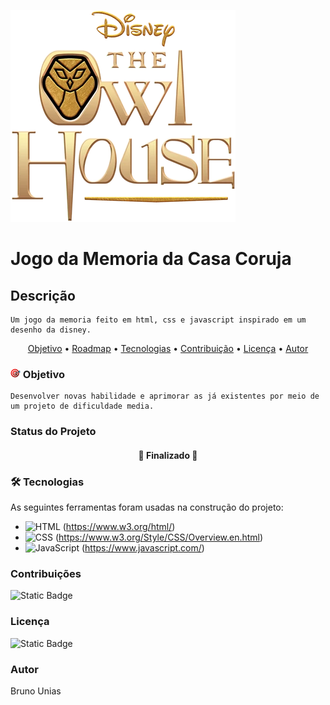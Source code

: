 ![alt text](assests/image/The_Owl_House_Logo.webp)

# Jogo da Memoria da Casa Coruja

## Descrição

    Um jogo da memoria feito em html, css e javascript inspirado em um desenho da disney.

<p align="center">
 <a href="#objetivo">Objetivo</a> •
 <a href="#roadmap">Roadmap</a> • 
 <a href="#tecnologias">Tecnologias</a> • 
 <a href="#contribuicao">Contribuição</a> • 
 <a href="#licenc-a">Licença</a> • 
 <a href="#autor">Autor</a>
</p>

### ![alt text](assests/image/icons8-alvo-16.png) Objetivo

    Desenvolver novas habilidade e aprimorar as já existentes por meio de um projeto de dificuldade media.

### Status do Projeto

<h4 align="center"> 
     🚀 Finalizado 🚀
</h4>

### 🛠 Tecnologias

As seguintes ferramentas foram usadas na construção do projeto:






- ![HTML](https://img.shields.io/badge/HTML-%23E34F26.svg?logo=html5&logoColor=white) (https://www.w3.org/html/)
- ![CSS](https://img.shields.io/badge/CSS-1572B6?logo=css3&logoColor=fff) (https://www.w3.org/Style/CSS/Overview.en.html)
- ![JavaScript](https://img.shields.io/badge/JavaScript-F7DF1E?logo=javascript&logoColor=000) (https://www.javascript.com/)

### Contribuições

![Static Badge](https://img.shields.io/badge/forks-0-green)

### Licença

![Static Badge](https://img.shields.io/badge/license-MIT-blue) 

### Autor
Bruno Unias